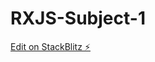 # RXJS-Subject-1

[Edit on StackBlitz ⚡️](https://stackblitz.com/edit/rxjs-subject-simple-example-h4lj4p)